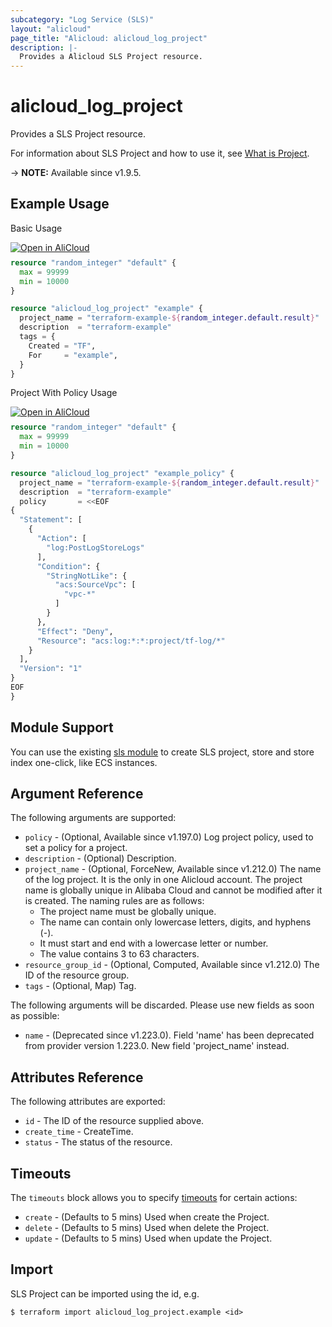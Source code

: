 ```yaml
---
subcategory: "Log Service (SLS)"
layout: "alicloud"
page_title: "Alicloud: alicloud_log_project"
description: |-
  Provides a Alicloud SLS Project resource.
---
```


# alicloud_log_project

Provides a SLS Project resource. 

For information about SLS Project and how to use it, see [What is Project](https://www.alibabacloud.com/help/en/sls/developer-reference/api-createproject).

-> **NOTE:** Available since v1.9.5.

## Example Usage

Basic Usage


<div style="display: block;margin-bottom: 40px;"><div class="oics-button" style="float: right;position: absolute;margin-bottom: 10px;">
  <a href="https://api.aliyun.com/api-tools/terraform?resource=alicloud_log_project&exampleId=785fdf6d-6479-598e-f78c-6727f0519de5cdf9b09e&activeTab=example&spm=docs.r.log_project.0.785fdf6d64&intl_lang=EN_US" target="_blank">
    <img alt="Open in AliCloud" src="https://img.alicdn.com/imgextra/i1/O1CN01hjjqXv1uYUlY56FyX_!!6000000006049-55-tps-254-36.svg" style="max-height: 44px; max-width: 100%;">
  </a>
</div></div>

```terraform
resource "random_integer" "default" {
  max = 99999
  min = 10000
}

resource "alicloud_log_project" "example" {
  project_name = "terraform-example-${random_integer.default.result}"
  description  = "terraform-example"
  tags = {
    Created = "TF",
    For     = "example",
  }
}
```

Project With Policy Usage


<div style="display: block;margin-bottom: 40px;"><div class="oics-button" style="float: right;position: absolute;margin-bottom: 10px;">
  <a href="https://api.aliyun.com/api-tools/terraform?resource=alicloud_log_project&exampleId=172f5108-8479-2939-62dd-d65427e61d7945702390&activeTab=example&spm=docs.r.log_project.1.172f510884&intl_lang=EN_US" target="_blank">
    <img alt="Open in AliCloud" src="https://img.alicdn.com/imgextra/i1/O1CN01hjjqXv1uYUlY56FyX_!!6000000006049-55-tps-254-36.svg" style="max-height: 44px; max-width: 100%;">
  </a>
</div></div>

```terraform
resource "random_integer" "default" {
  max = 99999
  min = 10000
}

resource "alicloud_log_project" "example_policy" {
  project_name = "terraform-example-${random_integer.default.result}"
  description  = "terraform-example"
  policy       = <<EOF
{
  "Statement": [
    {
      "Action": [
        "log:PostLogStoreLogs"
      ],
      "Condition": {
        "StringNotLike": {
          "acs:SourceVpc": [
            "vpc-*"
          ]
        }
      },
      "Effect": "Deny",
      "Resource": "acs:log:*:*:project/tf-log/*"
    }
  ],
  "Version": "1"
}
EOF
}
```

## Module Support

You can use the existing [sls module](https://registry.terraform.io/modules/terraform-alicloud-modules/sls/alicloud) 
to create SLS project, store and store index one-click, like ECS instances.

## Argument Reference

The following arguments are supported:
* `policy` - (Optional, Available since v1.197.0) Log project policy, used to set a policy for a project.
* `description` - (Optional) Description.
* `project_name` - (Optional, ForceNew, Available since v1.212.0) The name of the log project. It is the only in one Alicloud account. The project name is globally unique in Alibaba Cloud and cannot be modified after it is created. The naming rules are as follows:
  - The project name must be globally unique. 
  - The name can contain only lowercase letters, digits, and hyphens (-). 
  - It must start and end with a lowercase letter or number. 
  - The value contains 3 to 63 characters.
* `resource_group_id` - (Optional, Computed, Available since v1.212.0) The ID of the resource group.
* `tags` - (Optional, Map) Tag.

The following arguments will be discarded. Please use new fields as soon as possible:
* `name` - (Deprecated since v1.223.0). Field 'name' has been deprecated from provider version 1.223.0. New field 'project_name' instead.

## Attributes Reference

The following attributes are exported:
* `id` - The ID of the resource supplied above.
* `create_time` - CreateTime.
* `status` - The status of the resource.

## Timeouts

The `timeouts` block allows you to specify [timeouts](https://www.terraform.io/docs/configuration-0-11/resources.html#timeouts) for certain actions:
* `create` - (Defaults to 5 mins) Used when create the Project.
* `delete` - (Defaults to 5 mins) Used when delete the Project.
* `update` - (Defaults to 5 mins) Used when update the Project.

## Import

SLS Project can be imported using the id, e.g.

```shell
$ terraform import alicloud_log_project.example <id>
```